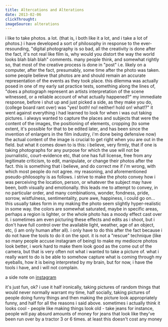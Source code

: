 ```yaml
---
title: Altercations and Alterations
date: 2013-02-06
clickThrought:
imageSource: alterations
---
```



i like to take photos. a lot. (that is, i both like it a lot, and i take a lot of photos.) i have developed a sort of philosophy in response to the ever-resounding, "digital photography is so bad, all the creativity is done after the fact, it's not real like film is, why would you distort the way the world looks blah blah blah" comments. many people think, and somewhat rightly so, that most of the creative process is done in "post" i.e. likely on a computer, after the fact, presumably, some time after the photo was taken. some people believe that photos are and should remain an accurate representation of the events as they took place. this dilemma was actually posed in one of my early sat practice tests, something along the lines of, "does a photograph represent an artists interpretation of the scene witnessed, or a reliable account of what actually happened?" my immediate response, before i shut up and just picked a side, as they make you do, (college board rant over) was "yes! both! no! neither! hold on! what!?" it went against everything i had learned to look for when i was out taking pictures. i always wanted to capture the places and subjects that were the content of the images, the positioning of elements, cropping (to some extent, it's possible for that to be edited later, and has been since the invention of enlargers in the film industry, i'm done being defensive now) the actual content of the image is crucial to get right when you are out in the field. but what it comes down to is this: i believe, very firmly, that if one is taking photographs for any purpose for which the use will not be journalistic, court-evidence etc, that one has full license, free from any legitimate criticism, to edit, manipulate, or change their photos after the fact. this is something that i believe, and do correct me if i'm wrong, with which most people do not agree. my reasoning, and aforementioned pseudo-philosophy is as follows. i strive to make the photo convey how i was perceiving the location, person, or whatever the subject may have been, both visually and emotionally. this leads me to attempt to convey, in no particular order, and many combinations, wonder, fondness, pride, sorrow, wistfulness, sentimentality, pure awe, happiness, i could go on… this usually takes form in my making the photo seem slightly hyper-realistic in some way. the colors are somewhat saturated, maybe in specific areas, perhaps a region is lighter, or the whole photo has a moody effect cast over it. i sometimes am even picturing these effects and edits as i shoot, but i don't have full control over the available light, weather, age of an object, etc, (i am only human after all). i only have to do this after the fact because i do not have the tools to do it on the spot. it is not a "rescue" technique (like so many people accuse instagram of being) to make my mediocre photos look better, i work hard to make them look good as the come out of the camera, but that is very often not what i wanted to take a picture of. what i really want to do is be able to somehow capture what is coming through my eyeballs, how it is being interpreted by my brain, but for now, i have the tools i have, and i will not complain.

a side note on [instagram](http://www.instagram.com)

it's just fun, ok? i use it half ironically, taking pictures of random things that would never normally warrant my time, half socially, taking pictures of people doing funny things and then making the picture look appropriately funny, and half for all the reasons i said above. sometimes i actually think it looks cool - people like making things look old - take jeans for instance, people will pay absurd amounts of money for jeans that look like they've been run over by a tractor 3 or 6 times. at least this doesn't cost any money

